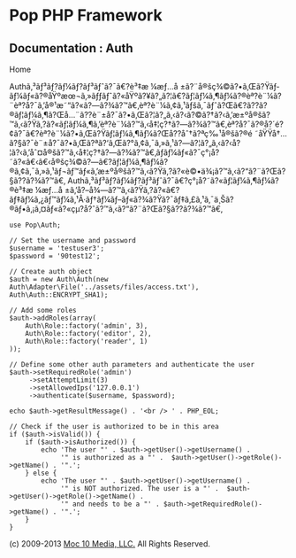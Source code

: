 Pop PHP Framework
=================

Documentation : Auth
--------------------

Home

Authã‚³ãƒ³ãƒ?ãƒ¼ãƒ?ãƒ³ãƒˆã?¯ã€?è³‡æ ¼æƒ…å
±ã?¨å®šç¾©ã?•ã‚Œã?Ÿãƒ­ãƒ¼ãƒ«ã?®åŸºæœ¬ã‚»ãƒƒãƒˆã?«åŸºã?¥ã?„ã?¦ã€?ãƒ¦ãƒ¼ã‚¶ãƒ¼ã?®èª?è¨¼ã?¨èª?å?¯ã‚’å®¹æ˜“ã?«ã?—ã?¾ã?™ã€‚èª?è¨¼ã‚¢ã‚¹ãƒšã‚¯ãƒˆã?Œã€?ã??ã?®ãƒ¦ãƒ¼ã‚¶ã?Œå…¨ã??è¨±å?¯ã?•ã‚Œã?¦ã?„ã‚‹ã?‹ã?©ã?†ã?‹ã‚’æ±ºå®šã?™ã‚‹ã?Ÿã‚?ã?«ãƒ¦ãƒ¼ã‚¶ã‚’èª?è¨¼ã?™ã‚‹å‡¦ç?†ã?—ã?¾ã?™ã€‚èª?å?¯ã?®å?´é?¢ã?¯ã€?èª?è¨¼ã?•ã‚Œã?Ÿãƒ¦ãƒ¼ã‚¶ãƒ¼ã?Œå??åˆ†ã?ªç‰¹å®šã?®é
˜åŸŸå†…ã?§ã?¯è¨±å?¯ã?•ã‚Œã?ªã?‘ã‚Œã?°ã‚¢ã‚¯ã‚»ã‚¹ã?—ã?¦ã?„ã‚‹ã?‹å?¦ã?‹ã‚’åˆ¤å®šã?™ã‚‹å‡¦ç?†ã?—ã?¾ã?™ã€‚ãƒ­ãƒ¼ãƒ«ã?¯ç°¡å?˜ã?«â€‹â€‹å®šç¾©ã?—ã€?ãƒ¦ãƒ¼ã‚¶ãƒ¼ã?®ã‚¢ã‚¯ã‚»ã‚¹ãƒ¬ãƒ™ãƒ«ã‚’æ±ºå®šã?™ã‚‹ã?Ÿã‚?ã?«è©•ä¾¡ã?™ã‚‹ã?“ã?¨ã?Œã?§ã??ã?¾ã?™ã€‚
Authã‚³ãƒ³ãƒ?ãƒ¼ãƒ?ãƒ³ãƒˆã?¯ã€?ç°¡å?˜ã?«ãƒ¦ãƒ¼ã‚¶ãƒ¼ã?®è³‡æ ¼æƒ…å
±ã‚’å?–å¾—ã?™ã‚‹ã?Ÿã‚?ã?«ã€?ãƒ‡ãƒ¼ã‚¿ãƒ™ãƒ¼ã‚¹Â·ãƒ†ãƒ¼ãƒ–ãƒ«ã?¾ã?Ÿã?¯ãƒ‡ã‚£ã‚¹ã‚¯ä¸Šã?®ãƒ•ã‚¡ã‚¤ãƒ«ã?«çµ?å?ˆã?™ã‚‹ã?“ã?¨ã?Œã?§ã??ã?¾ã?™ã€‚

    use Pop\Auth;

    // Set the username and password
    $username = 'testuser3';
    $password = '90test12';

    // Create auth object
    $auth = new Auth\Auth(new Auth\Adapter\File('../assets/files/access.txt'), Auth\Auth::ENCRYPT_SHA1);

    // Add some roles
    $auth->addRoles(array(
        Auth\Role::factory('admin', 3),
        Auth\Role::factory('editor', 2),
        Auth\Role::factory('reader', 1)
    ));

    // Define some other auth parameters and authenticate the user
    $auth->setRequiredRole('admin')
         ->setAttemptLimit(3)
         ->setAllowedIps('127.0.0.1')
         ->authenticate($username, $password);

    echo $auth->getResultMessage() . '<br /> ' . PHP_EOL;

    // Check if the user is authorized to be in this area
    if ($auth->isValid()) {
        if ($auth->isAuthorized()) {
            echo 'The user "' . $auth->getUser()->getUsername() .
                 '" is authorized as a "' .  $auth->getUser()->getRole()->getName() . '".';
        } else {
            echo 'The user "' . $auth->getUser()->getUsername() .
                 '" is NOT authorized. The user is a "' .  $auth->getUser()->getRole()->getName() .
                 '" and needs to be a "' . $auth->getRequiredRole()->getName() . '".';
        }
    }

\(c) 2009-2013 [Moc 10 Media, LLC.](http://www.moc10media.com) All
Rights Reserved.
